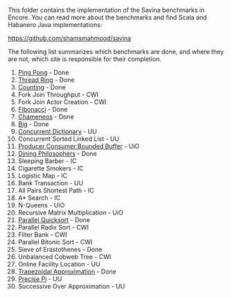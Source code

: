 This folder contains the implementation of the Savina benchmarks
in Encore. You can read more about the benchmarks and find Scala
and Habanero Java implementations:

https://github.com/shamsmahmood/savina

The following list summarizes which benchmarks are
done, and where they are not, which site is responsible for their
completion.

1. [Ping Pong](1.PingPong) - Done
2. [Thread Ring](2.ThreadRing) - Done
3. [Counting](3.Counting) - Done
4. Fork Join Throughput - CWI
5. Fork Join Actor Creation - CWI
6. [Fibonacci](6.Fib) - Done
7. [Chameneos](7.Chameneos) - Done
8. [Big](8.Big) - Done
9. [Concurrent Dictionary](9.ConcDict) - UU
10. Concurrent Sorted Linked List - UU
11. [Producer Consumer Bounded Buffer](11.BndBuffer) - UiO
12. [Dining Philosophers](12.DiningPhilosophers) - Done
13. Sleeping Barber - IC
14. Cigarette Smokers - IC
15. Logistic Map - IC
16. Bank Transaction - UU
17. All Pairs Shortest Path - IC
18. A* Search - IC
19. N-Queens - UiO
20. Recursive Matrix Multiplication - UiO
21. [Parallel Quicksort](21.ParallelQuickSort) - Done
22. Parallel Radix Sort - CWI
23. Filter Bank - CWI
24. Parallel Bitonic Sort - CWI
25. Sieve of Erastothenes - Done
26. Unbalanced Cobweb Tree - CWI
27. Online Facility Location - UU
28. [Trapezoidal Approximation](28.TrapezoidalApproximation) - Done
29. [Precise Pi](29.PiPrecision) - UU
30. Successive Over Approximation - UU
